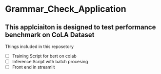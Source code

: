 # Grammar_Check_Application

## This applciaiton is designed to test performance benchmark on CoLA Dataset 

Things included in this reposetory 

- [ ] Training Script for bert on colab
- [ ]  Inference Script with batch procesing
- [ ] Front end in streamlit
